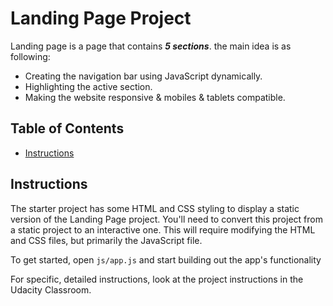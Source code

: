 # Landing Page Project

Landing page is a page that contains **_5 sections_**. the main idea is as following:

* Creating the navigation bar using JavaScript dynamically.
* Highlighting the active section.
* Making the website responsive & mobiles & tablets compatible.

## Table of Contents

* [Instructions](#instructions)

## Instructions

The starter project has some HTML and CSS styling to display a static version of the Landing Page project. You'll need to convert this project from a static project to an interactive one. This will require modifying the HTML and CSS files, but primarily the JavaScript file.

To get started, open `js/app.js` and start building out the app's functionality

For specific, detailed instructions, look at the project instructions in the Udacity Classroom.
